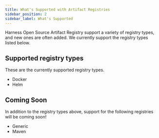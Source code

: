```yaml
---
title: What's Supported with Artifact Registries
sidebar_position: 2
sidebar_label: What's Supported
---
```


Harness Open Source Artifact Registry support a variety of registry types, and new ones are often added. We currently support the registry types listed below. 

## Supported registry types

These are the currently supported registry types. 
- Docker
- Helm

## Coming Soon

In addition to the registry types above, support for the following registries will be coming soon!
- Generic
- Maven